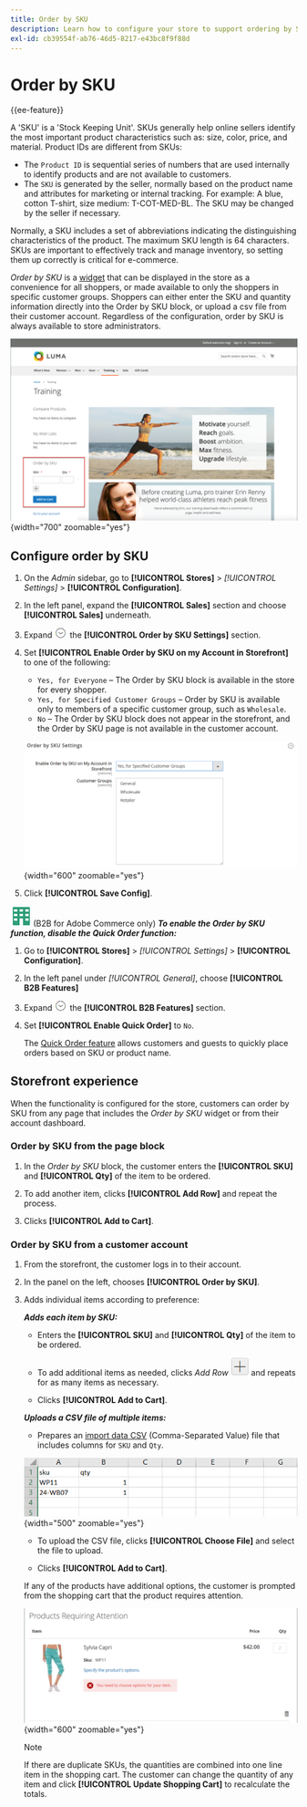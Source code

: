 ```yaml
---
title: Order by SKU
description: Learn how to configure your store to support ordering by SKU as a convenience for your customers.
exl-id: cb39554f-ab76-46d5-8217-e43bc8f9f88d
---
```

# Order by SKU

{{ee-feature}}

A 'SKU' is a 'Stock Keeping Unit'. SKUs generally help online sellers identify the most important product characteristics such as: size, color, price, and material. Product IDs are different from SKUs:

- The `Product ID` is sequential series of numbers that are used internally to identify products and are not available to customers.
- The `SKU` is generated by the seller, normally based on the product name and attributes for marketing or internal tracking. For example: A blue, cotton T-shirt, size medium: T-COT-MED-BL. The SKU may be changed by the seller if necessary.

Normally, a SKU includes a set of abbreviations indicating the distinguishing characteristics of the product. The maximum SKU length is 64 characters. SKUs are important to effectively track and manage inventory, so setting them up correctly is critical for e-commerce.

_Order by SKU_ is a [widget](../content-design/widgets.md) that can be displayed in the store as a convenience for all shoppers, or made available to only the shoppers in specific customer groups. Shoppers can either enter the SKU and quantity information directly into the Order by SKU block, or upload a csv file from their customer account. Regardless of the configuration, order by SKU is always available to store administrators.

![Order by SKU in the Storefront](./assets/storefront-order-by-sku.png){width="700" zoomable="yes"}

## Configure order by SKU

1. On the _Admin_ sidebar, go to **[!UICONTROL Stores]** > _[!UICONTROL Settings]_ > **[!UICONTROL Configuration]**.

1. In the left panel, expand the **[!UICONTROL Sales]** section and choose **[!UICONTROL Sales]** underneath.

1. Expand ![Expansion selector](../assets/icon-display-expand.png) the **[!UICONTROL Order by SKU Settings]** section.

1. Set **[!UICONTROL Enable Order by SKU on my Account in Storefront]** to one of the following:

    - `Yes, for Everyone` – The Order by SKU block is available in the store for every shopper.
    - `Yes, for Specified Customer Groups` – Order by SKU is available only to members of a specific customer group, such as `Wholesale`.
    - `No` – The Order by SKU block does not appear in the storefront, and the Order by SKU page is not available in the  customer account.

    ![Order by SKU Settings](../configuration-reference/sales/assets/sales-order-by-sku-settings.png){width="600" zoomable="yes"}

1. Click **[!UICONTROL Save Config]**.

![B2B for Adobe Commerce](../assets/b2b.svg) (B2B for Adobe Commerce only) _**To enable the Order by SKU function, disable the Quick Order function:**_

1. Go to **[!UICONTROL Stores]** > _[!UICONTROL Settings]_ > **[!UICONTROL Configuration]**.

1. In the left panel under _[!UICONTROL General]_, choose **[!UICONTROL B2B Features]**

1. Expand ![Expansion selector](../assets/icon-display-expand.png) the **[!UICONTROL B2B Features]** section.

1. Set **[!UICONTROL Enable Quick Order]** to `No`.

   The [Quick Order feature](../b2b/quick-order.md) allows customers and guests to quickly place orders based on SKU or product name.

## Storefront experience

When the functionality is configured for the store, customers can order by SKU from any page that includes the _Order by SKU_ widget or from their account dashboard.

### Order by SKU from the page block

1. In the _Order by SKU_ block, the customer enters the **[!UICONTROL SKU]** and **[!UICONTROL Qty]** of the item to be ordered.

1. To add another item, clicks **[!UICONTROL Add Row]** and repeat the process.

1. Clicks **[!UICONTROL Add to Cart]**.

### Order by SKU from a customer account

1. From the storefront, the customer logs in to their account.

1. In the panel on the left, chooses **[!UICONTROL Order by SKU]**.

1. Adds individual items according to preference:

   _**Adds each item by SKU:**_

      - Enters the **[!UICONTROL SKU]** and **[!UICONTROL Qty]** of the item to be ordered.

      - To add additional items as needed, clicks _Add Row_ ![Plus sign button](../assets/button-add-item.png) and repeats for as many items as necessary.

      - Clicks **[!UICONTROL Add to Cart]**.

   _**Uploads a CSV file of multiple items:**_

      - Prepares an [import data CSV](../systems/data-csv.md) (Comma-Separated Value) file that includes columns for `SKU` and `Qty`.

      ![SKUs to Import](./assets/account-dashboard-order-by-sku-import.png){width="500" zoomable="yes"}

      - To upload the CSV file, clicks **[!UICONTROL Choose File]** and select the file to upload.

      - Clicks **[!UICONTROL Add to Cart]**.

      If any of the products have additional options, the customer is prompted from the shopping cart that the product requires attention.

      ![Product Requires Attention](./assets/account-dashboard-order-by-sku-cart-product-requires-attention.png){width="600" zoomable="yes"}

      >[!NOTE]
      >
      >If there are duplicate SKUs, the quantities are combined into one line item in the shopping cart. The customer can change the quantity of any item and click **[!UICONTROL Update Shopping Cart]** to recalculate the totals.

